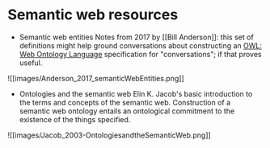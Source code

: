# Semantic web resources

 - Semantic web entities
Notes from 2017 by [[Bill Anderson]]: this set of definitions might help ground conversations about constructing an [OWL: Web Ontology Language](https://www.w3.org/OWL/) specification for "conversations"; if that proves useful.

![[images/Anderson_2017_semanticWebEntities.png]]


 - Ontologies and the semantic web
Elin K. Jacob's basic introduction to the terms and concepts of the semantic web. Construction of a semantic web ontology entails an ontological commitment to the existence of the things specified.

![[images/Jacob_2003-OntologiesandtheSemanticWeb.png]]

